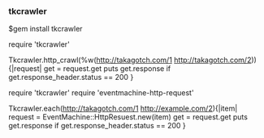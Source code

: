 ### tkcrawler

$gem install tkcrawler

require 'tkcrawler'

Tkcrawler.http_crawl(%w(http://takagotch.com/1 http://takagotch.com/2)) {|request|
  get = request.get
  puts get.response if get.response_header.status == 200
}

require 'tkcrawler'
require 'eventmachine-http-request'

Tkcrawler.each(http://takagotch.com/1 http://example.com/2){|item|
  request = EventMachine::HttpResuest.new(item)
  get = request.get
  puts get.response if get.response_header.status == 200
}
